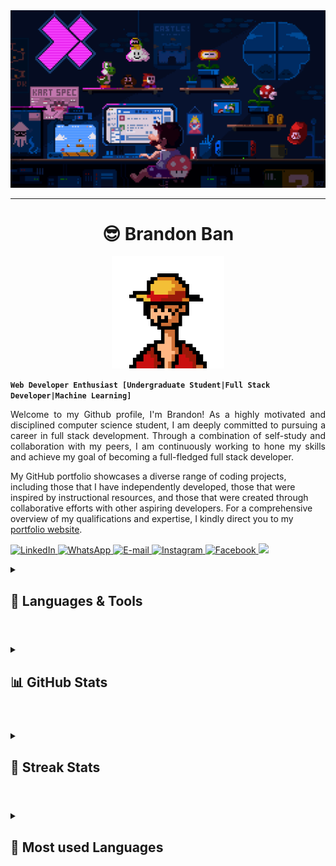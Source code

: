 <img src="./assets/mario.gif" alt="banner">
<hr style="border:1px">

<h1 align="center">😎 Brandon Ban</h1>
<div align="center"><img width="180px" height="180px" src="./assets/luffy.gif"/></div>

**`Web Developer Enthusiast [Undergraduate Student|Full Stack Developer|Machine Learning]`**

<p style="text-align: justify">
Welcome to my Github profile, I'm Brandon! As a highly motivated and disciplined computer science student, I am deeply committed to pursuing a career in full stack development. Through a combination of self-study and collaboration with my peers, I am continuously working to hone my skills and achieve my goal of becoming a full-fledged full stack developer. 

My GitHub portfolio showcases a diverse range of coding projects, including those that I have independently developed, those that were inspired by instructional resources, and those that were created through collaborative efforts with other aspiring developers. For a comprehensive overview of my qualifications and expertise, I kindly direct you to my <a href="https://www.bbkx.live/">portfolio website</a>.
</p>

<p align="left">
    <a href="https://www.linkedin.com/in/bbkx/">
        <img alt="LinkedIn" title="Checkout My LinkedIn Profile" src="https://custom-icon-badges.demolab.com/badge/LinkedIn-0077B5?style=for-the-badge&logo=linkedin&logoColor=white"/>
    </a>
    <a href="https://api.whatsapp.com/send?phone=60162989269&text=Hi!%20I%27d%20like%20to%20get%20more%20information.">
        <img alt="WhatsApp" title="Contact me via WhatsApp" src="https://custom-icon-badges.demolab.com/badge/WhatsApp-25D366?style=for-the-badge&logo=whatsapp&logoColor=white">
    </a>
    <a href="mailto:bbkx226@gmail.com">
        <img alt="E-mail" title="Contact me via E-mail" src="https://custom-icon-badges.demolab.com/badge/Email-8B0000?style=for-the-badge&logo=mail&logoColor=white">
    </a>
    <a href="https://www.instagram.com/bbkx_/">
        <img alt="Instagram" title="Contact me via Instagram" src="https://custom-icon-badges.demolab.com/badge/Instagram-E4405F?style=for-the-badge&logo=instagram&logoColor=white">
    </a>
    <a href="https://www.facebook.com/bbkx.0226/">
        <img alt="Facebook" title="Contact me via Facebook" src="https://custom-icon-badges.demolab.com/badge/Facebook-1877F2?style=for-the-badge&logo=facebook&logoColor=white">
    </a>
    <img src="https://komarev.com/ghpvc/?username=bbkx226&color=blueviolet&style=for-the-badge&label=Profile+Views">
</p>

<details>
    <summary>
        <h2>🌟 Languages & Tools</h2>
    </summary>
    <div>
        <img src="https://img.shields.io/badge/Python-239120?style=for-the-badge&logo=python&logoColor=white" />
        <img src="https://img.shields.io/badge/c-%2300599C.svg?style=for-the-badge&logo=c&logoColor=white" />
        <img src="https://img.shields.io/badge/java-%23ED8B00.svg?style=for-the-badge&logo=java&logoColor=white" />
        <img src="https://img.shields.io/badge/MongoDB-4EA94B?style=for-the-badge&logo=mongodb&logoColor=white" />
        <img src="https://img.shields.io/badge/Express.js-404D59?style=for-the-badge&logo=express&logoColor=white" />
        <img src="https://img.shields.io/badge/React-20232A?style=for-the-badge&logo=react&logoColor=white" />
        <img src="https://img.shields.io/badge/Node.js-43853D?style=for-the-badge&logo=node.js&logoColor=white" />
        <img src="https://img.shields.io/badge/HTML5-F16529?style=for-the-badge&logo=html5&logoColor=white" />
        <img src="https://img.shields.io/badge/CSS3-1572B6?style=for-the-badge&logo=css3&logoColor=white" />
        <img src="https://img.shields.io/badge/JavaScript-F7DF1E?style=for-the-badge&logo=javascript&logoColor=white" />
        <img src="https://img.shields.io/badge/Git-F05032?style=for-the-badge&logo=git&logoColor=white" />
        <img src="https://img.shields.io/badge/SASS-hotpink.svg?style=for-the-badge&logo=SASS&logoColor=white" />
        <img src="https://img.shields.io/badge/tailwindcss-%2338B2AC.svg?style=for-the-badge&logo=tailwind-css&logoColor=white" />
        <img src="https://img.shields.io/badge/figma-%23F24E1E.svg?style=for-the-badge&logo=figma&logoColor=white" />
        <img src="https://img.shields.io/badge/Firebase-FF9900?style=for-the-badge&logo=firebase&logoColor=white" />
        <img src="https://img.shields.io/badge/Jest-C21325?style=for-the-badge&logo=jest&logoColor=whitec" />
        <img src="https://img.shields.io/badge/-cypress-%23E5E5E5?style=for-the-badge&logo=cypress&logoColor=058a5e"/>
        <img src="https://img.shields.io/badge/Sql-018bff?style=for-the-badge&logo=microsoft-access&logoColor=white" />
        <img src="https://img.shields.io/badge/Markdown-000000?style=for-the-badge&logo=markdown&logoColor=white" />
        <img src="https://img.shields.io/badge/Redux-593D88?style=for-the-badge&logo=redux&logoColor=white" />
        <img src="https://img.shields.io/badge/Render-%46E3B7.svg?style=for-the-badge&logo=render&logoColor=white" />
        <img src="https://img.shields.io/badge/-GraphQL-E10098?style=for-the-badge&logo=graphql&logoColor=white" />
        <img src="https://img.shields.io/badge/TypeScript-007ACC?style=for-the-badge&logo=typescript&logoColor=white" />
        <br>
        <br>
    </div>
</details>

#
<details>
    <summary>
        <h2>📊 GitHub Stats</h2>
    </summary>
    <div align="center">
        <img src="https://github-readme-stats.vercel.app/api?username=bbkx226&show_icons=true&theme=great-gatsby&count_private=true">
    </div>
    <div align="center">
        <a href="https://www.holopin.io/@bbkx226">
            <img src="https://www.holopin.io/bbkx226" alt="@Brandon's Holopin board" />
        </a>
    </div>

</details>

#
<details>
    <summary>
        <h2>💪 Streak Stats</h2>
    </summary>
    <div align="center">
        <img src="https://streak-stats.demolab.com/?user=bbkx226&theme=dark">
    </div>
</details>

#
<details>
    <summary>
        <h2>🧰 Most used Languages</h2>
    </summary>
    <div align="center">
    <img src="https://github-readme-stats.vercel.app/api/top-langs/?username=bbkx226&layout=compact">
    </div>
</details>













